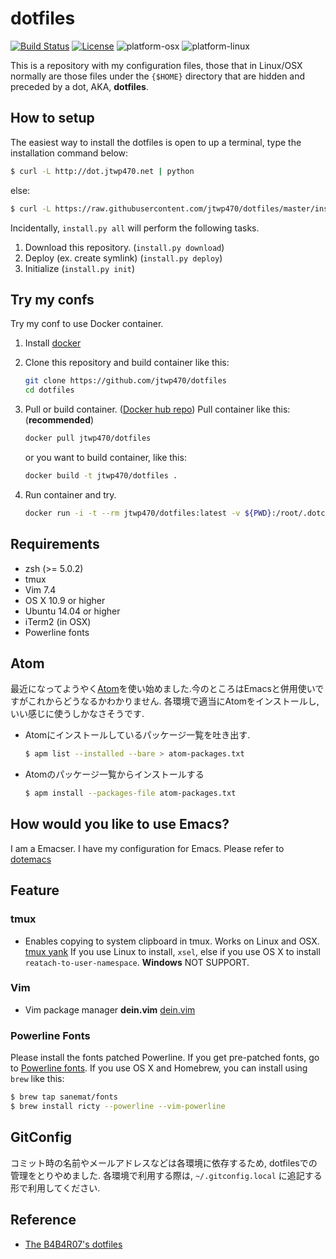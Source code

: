 # dotfiles
[![Build Status](https://travis-ci.org/jtwp470/dotfiles.svg)](https://travis-ci.org/jtwp470/dotfiles)
[![License](http://img.shields.io/:license-mit-blue.svg)](http://jtwp470.mit-license.org/)
![platform-osx](https://img.shields.io/badge/platform-osx-blue.svg?style=flat-square)
![platform-linux](https://img.shields.io/badge/platform-Linux-blue.svg?style=flat-square)

This is a repository with my configuration files, those that in Linux/OSX normally are those files under the ```{$HOME}``` directory that are hidden and preceded by a dot, AKA, **dotfiles**.


## How to setup

The easiest way to install the dotfiles is open to up a terminal, type the installation command below:

```bash
$ curl -L http://dot.jtwp470.net | python
```

else:

```bash
$ curl -L https://raw.githubusercontent.com/jtwp470/dotfiles/master/install.py | python
```

Incidentally, ```install.py all``` will perform the following tasks.

1. Download this repository. (```install.py download```)
2. Deploy (ex. create symlink) (```install.py deploy```)
3. Initialize (```install.py init```)

## Try my confs
Try my conf to use Docker container.

1. Install [docker](https://docs.docker.com/engine/installation/)
2. Clone this repository and build container like this:
   ```bash
   git clone https://github.com/jtwp470/dotfiles
   cd dotfiles
   ```

3. Pull or build container. ([Docker hub repo](https://hub.docker.com/r/jtwp470/dotfiles/))
   Pull container like this: (**recommended**)
   ```bash
   docker pull jtwp470/dotfiles
   ```
   or you want to build container, like this:
   ```bash
   docker build -t jtwp470/dotfiles .
   ```

4. Run container and try.
   ```bash
   docker run -i -t --rm jtwp470/dotfiles:latest -v ${PWD}:/root/.dotconfig/dotfiles /bin/sh -c "cd /root/.dotconfig/dotfiles; python install.py all"
   ```

## Requirements

* zsh  (>= 5.0.2)
* tmux
* Vim 7.4
* OS X 10.9 or higher
* Ubuntu 14.04 or higher
* iTerm2 (in OSX)
* Powerline fonts

## Atom
最近になってようやく[Atom](https://atom.io)を使い始めました.今のところはEmacsと併用使いですがこれからどうなるかわかりません.
各環境で適当にAtomをインストールし, いい感じに使うしかなさそうです.

* Atomにインストールしているパッケージ一覧を吐き出す.
  ```bash
  $ apm list --installed --bare > atom-packages.txt
  ```
* Atomのパッケージ一覧からインストールする
  ```bash
  $ apm install --packages-file atom-packages.txt
  ```

## How would you like to use Emacs?
I am a Emacser. I have my configuration for Emacs. Please refer to [dotemacs](https://github.com/jtwp470/dotemacs)

## Feature
### tmux

* Enables copying to system clipboard in tmux. Works on Linux and OSX.  [tmux yank](https://github.com/tmux-plugins/tmux-yank)
If you use Linux to install,  ```xsel```, else if you use OS X to install ```reatach-to-user-namespace```. **Windows** NOT SUPPORT.

### Vim

* Vim package manager **dein.vim** [dein.vim](https://github.com/Shougo/dein.vim)

### Powerline Fonts
Please install the fonts patched Powerline. If you get pre-patched fonts, go to [Powerline fonts](https://github.com/powerline/fonts).
If you use OS X and Homebrew, you can install using `brew` like this:

```bash
$ brew tap sanemat/fonts
$ brew install ricty --powerline --vim-powerline
```

## GitConfig
コミット時の名前やメールアドレスなどは各環境に依存するため, dotfilesでの管理をとりやめました.
各環境で利用する際は, `~/.gitconfig.local` に追記する形で利用してください.

## Reference

* [The B4B4R07's dotfiles](https://github.com/b4b4r07/dotfiles)
